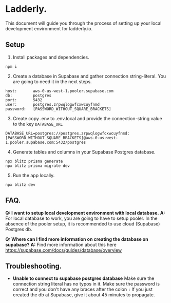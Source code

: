 # Ladderly.

This document will guide you through the process of setting up your local development environment for ladderly.io.

## Setup

1. Install packages and dependencies.

```
npm i
```

2. Create a database in Supabase and gather connection string-literal. You are going to need it in the next steps.

```
host:       aws-0-us-west-1.pooler.supabase.com
db:         postgres
port:       5432
user:       postgres.zrpwqlogwfcxwcuyfnmd
password:   [PASSWORD_WITHOUT_SQUARE_BRACKETS]
```

3. Create copy .env to .env.local and provide the connection-string value to the key `DATABASE_URL`

```
DATABASE_URL=postgres://postgres.zrpwqlogwfcxwcuyfnmd:[PASSWORD_WITHOUT_SQUARE_BRACKETS]@aws-0-us-west-1.pooler.supabase.com:5432/postgres
```

4. Generate tables and columns in your Supabase Postgres database.

```
npx blitz prisma generate
npx blitz prisma migrate dev
```

5. Run the app locally.

```
npx blitz dev
```

## FAQ.

**Q: I want to setup local development environment with local database.**
**A:** For local database to work, you are going to have to setup pooler. In the absence of the pooler setup, it is recommended to use cloud (Supabase) Postgres db.

**Q: Where can I find more information on creating the database on supabase?**
**A:** Find more information about this here https://supabase.com/docs/guides/database/overview

## Troubleshooting.

- **Unable to connect to supabase postgres database**
  Make sure the connection string literal has no typos in it.
  Make sure the password is correct and you don't have any braces after the colon `:`
  If you just created the db at Supabase, give it about 45 minutes to propagate.

